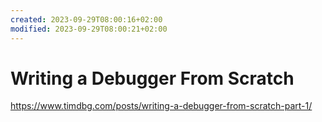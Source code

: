 ```yaml
---
created: 2023-09-29T08:00:16+02:00
modified: 2023-09-29T08:00:21+02:00
---
```


# Writing a Debugger From Scratch

https://www.timdbg.com/posts/writing-a-debugger-from-scratch-part-1/
